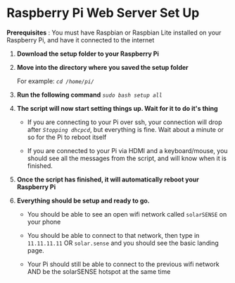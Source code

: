 # Raspberry Pi Web Server Set Up

**Prerequisites** : You must have Raspbian or Raspbian Lite installed on your Raspberry Pi, and have it connected to the internet

1. **Download the setup folder to your Raspberry Pi**

2. **Move into the directory where you saved the setup folder**
     
    For example: *`cd /home/pi/`*

3. **Run the following command**
    *`sudo bash setup all`*

4. **The script will now start setting things up. Wait for it to do it's thing**

    * If you are connecting to your Pi over ssh, your connection will drop after *`Stopping dhcpcd`*, but everything is fine. Wait about a minute or so for the Pi to reboot itself

    * If you are connected to your Pi via HDMI and a keyboard/mouse, you should see all the messages from the script, and will know when it is finished.

5. **Once the script has finished, it will automatically reboot your Raspberry Pi**

6. **Everything should be setup and ready to go.**
  
    * You should be able to see an open wifi network called `solarSENSE` on your phone

    * You should be able to connect to that network, then type in `11.11.11.11` OR `solar.sense` and you should see the basic landing page.

    * Your Pi should still be able to connect to the previous wifi network AND be the solarSENSE hotspot at the same time
